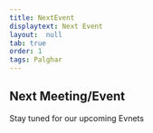 ```yaml
---
title: NextEvent
displaytext: Next Event
layout:  null
tab: true
order: 1
tags: Palghar
---
```


## Next Meeting/Event


Stay tuned for our upcoming Evnets
